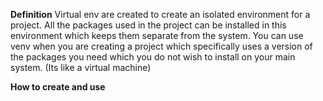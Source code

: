 **Definition** 
Virtual env are created to create an isolated environment for a project. All the packages used in the project can be installed in this environment which keeps them separate from the system. 
You can use venv when you are creating a project which specifically uses a version of the packages you need which you do not wish to install on your main system. 
(Its like a virtual machine)

**How to create and use**

